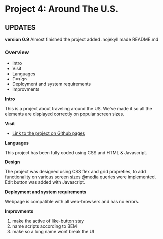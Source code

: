 # Project 4: Around The U.S.

## UPDATES
**version 0.9**
Almost finished the project
added .nojekyll
made README.md

### Overview
* Intro
* Visit 
* Languages
* Design
* Deployment and system requirements
* Improvments

**Intro**

This is a project about traveling around the US. We've made it so all the elements are displayed correctly on popular screen sizes.

**Visit**

* [Link to the project on Github pages](https://ykblaze.github.io/web_project_4/)

**Languages**

This project has been fully coded using CSS and HTML & Javascript. 

**Design**

The project was designed using CSS flex and grid propreties, to add functionality on various screen sizes @media queries were implemented. Edit button was added with Javascript.

**Deployment and system requirements**

Webpage is compatible with all web-browsers and has no errors.

**Improvments**

1. make the active of like-button stay
2. name scripts according to BEM
3. make so a long name wont break the UI
